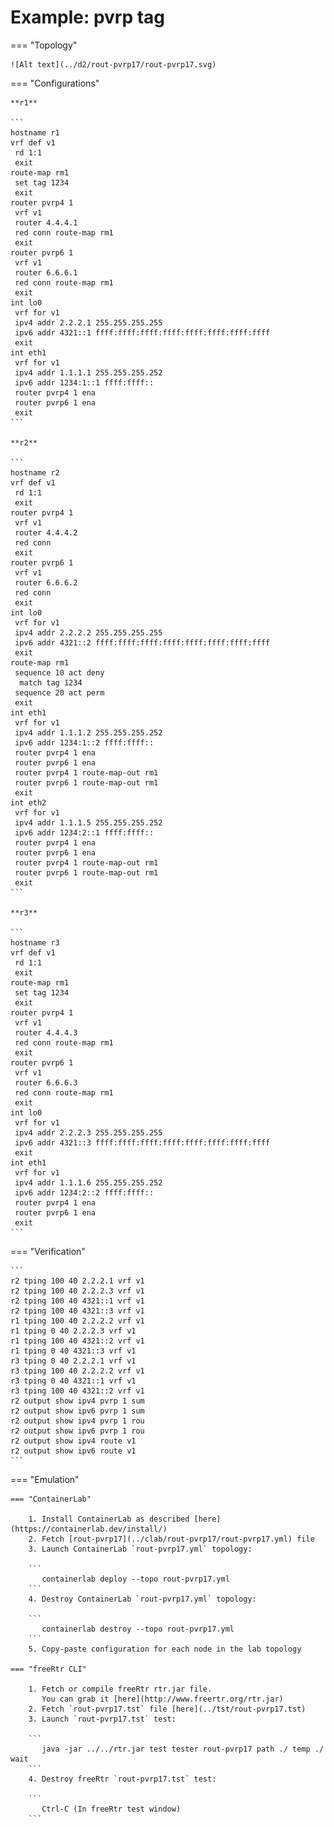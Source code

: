 # Example: pvrp tag

=== "Topology"

    ![Alt text](../d2/rout-pvrp17/rout-pvrp17.svg)

=== "Configurations"

    **r1**

    ```
    hostname r1
    vrf def v1
     rd 1:1
     exit
    route-map rm1
     set tag 1234
     exit
    router pvrp4 1
     vrf v1
     router 4.4.4.1
     red conn route-map rm1
     exit
    router pvrp6 1
     vrf v1
     router 6.6.6.1
     red conn route-map rm1
     exit
    int lo0
     vrf for v1
     ipv4 addr 2.2.2.1 255.255.255.255
     ipv6 addr 4321::1 ffff:ffff:ffff:ffff:ffff:ffff:ffff:ffff
     exit
    int eth1
     vrf for v1
     ipv4 addr 1.1.1.1 255.255.255.252
     ipv6 addr 1234:1::1 ffff:ffff::
     router pvrp4 1 ena
     router pvrp6 1 ena
     exit
    ```

    **r2**

    ```
    hostname r2
    vrf def v1
     rd 1:1
     exit
    router pvrp4 1
     vrf v1
     router 4.4.4.2
     red conn
     exit
    router pvrp6 1
     vrf v1
     router 6.6.6.2
     red conn
     exit
    int lo0
     vrf for v1
     ipv4 addr 2.2.2.2 255.255.255.255
     ipv6 addr 4321::2 ffff:ffff:ffff:ffff:ffff:ffff:ffff:ffff
     exit
    route-map rm1
     sequence 10 act deny
      match tag 1234
     sequence 20 act perm
     exit
    int eth1
     vrf for v1
     ipv4 addr 1.1.1.2 255.255.255.252
     ipv6 addr 1234:1::2 ffff:ffff::
     router pvrp4 1 ena
     router pvrp6 1 ena
     router pvrp4 1 route-map-out rm1
     router pvrp6 1 route-map-out rm1
     exit
    int eth2
     vrf for v1
     ipv4 addr 1.1.1.5 255.255.255.252
     ipv6 addr 1234:2::1 ffff:ffff::
     router pvrp4 1 ena
     router pvrp6 1 ena
     router pvrp4 1 route-map-out rm1
     router pvrp6 1 route-map-out rm1
     exit
    ```

    **r3**

    ```
    hostname r3
    vrf def v1
     rd 1:1
     exit
    route-map rm1
     set tag 1234
     exit
    router pvrp4 1
     vrf v1
     router 4.4.4.3
     red conn route-map rm1
     exit
    router pvrp6 1
     vrf v1
     router 6.6.6.3
     red conn route-map rm1
     exit
    int lo0
     vrf for v1
     ipv4 addr 2.2.2.3 255.255.255.255
     ipv6 addr 4321::3 ffff:ffff:ffff:ffff:ffff:ffff:ffff:ffff
     exit
    int eth1
     vrf for v1
     ipv4 addr 1.1.1.6 255.255.255.252
     ipv6 addr 1234:2::2 ffff:ffff::
     router pvrp4 1 ena
     router pvrp6 1 ena
     exit
    ```

=== "Verification"

    ```
    r2 tping 100 40 2.2.2.1 vrf v1
    r2 tping 100 40 2.2.2.3 vrf v1
    r2 tping 100 40 4321::1 vrf v1
    r2 tping 100 40 4321::3 vrf v1
    r1 tping 100 40 2.2.2.2 vrf v1
    r1 tping 0 40 2.2.2.3 vrf v1
    r1 tping 100 40 4321::2 vrf v1
    r1 tping 0 40 4321::3 vrf v1
    r3 tping 0 40 2.2.2.1 vrf v1
    r3 tping 100 40 2.2.2.2 vrf v1
    r3 tping 0 40 4321::1 vrf v1
    r3 tping 100 40 4321::2 vrf v1
    r2 output show ipv4 pvrp 1 sum
    r2 output show ipv6 pvrp 1 sum
    r2 output show ipv4 pvrp 1 rou
    r2 output show ipv6 pvrp 1 rou
    r2 output show ipv4 route v1
    r2 output show ipv6 route v1
    ```

=== "Emulation"

    === "ContainerLab"

        1. Install ContainerLab as described [here](https://containerlab.dev/install/)  
        2. Fetch [rout-pvrp17](../clab/rout-pvrp17/rout-pvrp17.yml) file  
        3. Launch ContainerLab `rout-pvrp17.yml` topology:  

        ```
           containerlab deploy --topo rout-pvrp17.yml  
        ```
        4. Destroy ContainerLab `rout-pvrp17.yml` topology:  

        ```
           containerlab destroy --topo rout-pvrp17.yml  
        ```
        5. Copy-paste configuration for each node in the lab topology

    === "freeRtr CLI"

        1. Fetch or compile freeRtr rtr.jar file.  
           You can grab it [here](http://www.freertr.org/rtr.jar)  
        2. Fetch `rout-pvrp17.tst` file [here](../tst/rout-pvrp17.tst)  
        3. Launch `rout-pvrp17.tst` test:  

        ```
           java -jar ../../rtr.jar test tester rout-pvrp17 path ./ temp ./ wait
        ```
        4. Destroy freeRtr `rout-pvrp17.tst` test:  

        ```
           Ctrl-C (In freeRtr test window)
        ```

